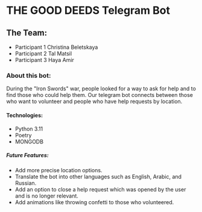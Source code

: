 # THE GOOD DEEDS Telegram Bot

## The Team:
- Participant 1 Christina Beletskaya
- Participant 2 Tal Matsil
- Participant 3 Haya Amir

### About this bot:

During the "Iron Swords" war, people looked for a way to ask for help and to find those who could help them. Our telegram bot connects between those who want to volunteer and people who have help requests by location.

 
#### Technologies: 
- Python 3.11
- Poetry
- MONGODB

##### Future Features:
- Add more precise location options.
- Translate the bot into other languages such as English, Arabic, and Russian.
- Add an option to close a help request which was opened by the user and is no longer relevant.
- Add animations like throwing confetti to those who volunteered.


